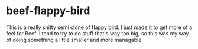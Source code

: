 # beef-flappy-bird

This is a really shitty semi clone of flappy bird. I just made it to get more of a feel for Beef. I tend to try to do stuff that's way too big, so this was my way of doing something a little smaller and more managable.
